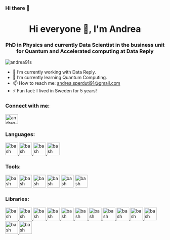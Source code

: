 ### Hi there 👋

<h1 align="center">Hi everyone 👋, I'm Andrea</h1>
<h3 align="center">PhD in Physics and currently Data Scientist in the business unit for Quantum and Accelerated computing at Data Reply</h3>

<p align="left"> <img src="https://komarev.com/ghpvc/?username=andrea91s&label=Profile%20views&color=blue&style=plastic" alt="andrea91s" /> </p>

- 🔭 I’m currently working with Data Reply.
- 🌱 I’m currently learning Quantum Computing.
- 📫 How to reach me: andrea.sperduti91@gmail.com
- ⚡ Fun fact: I lived in Sweden for 5 years!


<h3 align="left">Connect with me:</h3>
<p align="left">
<a href="https://www.linkedin.com/in/andrea-sperduti-693a45a4/" target="blank"><img align="center" src="https://cdn.jsdelivr.net/gh/devicons/devicon/icons/linkedin/linkedin-original.svg" alt="andrea-sperduti" height="30" width="40" /></a>
</p>

<h3 align="left">Languages:</h3>
<a href="https://www.python.org/" target="_blank"> <img src="https://cdn.jsdelivr.net/gh/devicons/devicon/icons/python/python-original-wordmark.svg" alt="bash" width="40" height="40"/> </a>
<a href="https://www.r-project.org/" target="_blank"> <img src="https://cdn.jsdelivr.net/gh/devicons/devicon/icons/r/r-original.svg" alt="bash" width="40" height="40"/> </a>
<a href="https://www.mathworks.com/products/matlab.html" target="_blank"> <img src="https://cdn.jsdelivr.net/gh/devicons/devicon/icons/matlab/matlab-original.svg" alt="bash" width="40" height="40"/> </a>
<a href="https://octave.org/" target="_blank"> <img src="https://octave.org/img/octave-logo.svg" alt="bash" width="40" height="40"/> </a>
</p>


<h3 align="left">Tools:</h3>
<p align="left">
<a href="https://www.docker.com/" target="_blank"> <img src="https://cdn.jsdelivr.net/gh/devicons/devicon/icons/docker/docker-original-wordmark.svg" alt="bash" width="40" height="40"/> </a> 
<a href="https://git-scm.com/" target="_blank"> <img src="https://cdn.jsdelivr.net/gh/devicons/devicon/icons/git/git-original.svg" alt="bash" width="40" height="40"/> </a>    
<a href="https://jupyter.org/" target="_blank"> <img src="https://cdn.jsdelivr.net/gh/devicons/devicon/icons/jupyter/jupyter-original-wordmark.svg" alt="bash" width="40" height="40"/> </a>      
<a href="https://www.linux.org/" target="_blank"> <img src="https://cdn.jsdelivr.net/gh/devicons/devicon/icons/linux/linux-original.svg" alt="bash" width="40" height="40"/> </a>
<a href="https://www.microsoft.com/en-us/sql-server/sql-server-downloads" target="_blank"> <img src="https://cdn.jsdelivr.net/gh/devicons/devicon/icons/microsoftsqlserver/microsoftsqlserver-plain-wordmark.svg" alt="bash" width="40" height="40"/> </a>
<a href="https://tortoisegit.org/" target="_blank"> <img src="https://cdn.jsdelivr.net/gh/devicons/devicon/icons/tortoisegit/tortoisegit-original.svg" alt="bash" width="40" height="40"/> </a>   
</p>
   
   
<h3 align="left">Libraries:</h3>
<p align="left">
<a href="https://scikit-learn.org/stable/" target="_blank"> <img src="https://upload.wikimedia.org/wikipedia/commons/0/05/Scikit_learn_logo_small.svg" alt="bash" width="40" height="40"/> </a>   
<a href="https://flask.palletsprojects.com/en/2.2.x/" target="_blank"> <img src="https://cdn.jsdelivr.net/gh/devicons/devicon/icons/flask/flask-original-wordmark.svg" alt="bash" width="40" height="40"/> </a>  
<a href="https://networkx.org/" target="_blank"> <img src="https://cdn.jsdelivr.net/gh/devicons/devicon/icons/networkx/networkx-original.svg" alt="bash" width="40" height="40"/> </a>
<a href="https://numpy.org/" target="_blank"> <img src="https://cdn.jsdelivr.net/gh/devicons/devicon/icons/numpy/numpy-original-wordmark.svg" alt="bash" width="40" height="40"/> </a> 
<a href="https://matplotlib.org/" target="_blank"> <img src="https://matplotlib.org/_static/images/logo2.svg" alt="bash" width="40" height="40"/> </a> 
<a href="https://pandas.pydata.org/" target="_blank"> <img src="https://cdn.jsdelivr.net/gh/devicons/devicon/icons/pandas/pandas-original-wordmark.svg" alt="bash" width="40" height="40"/> </a>
<a href="https://pytorch.org/" target="_blank"> <img src="https://cdn.jsdelivr.net/gh/devicons/devicon/icons/pytorch/pytorch-original-wordmark.svg" alt="bash" width="40" height="40"/> </a>   
<a href="https://www.sqlalchemy.org/" target="_blank"> <img src="https://cdn.jsdelivr.net/gh/devicons/devicon/icons/sqlalchemy/sqlalchemy-original.svg" alt="bash" width="40" height="40"/> </a>
<a href="https://www.tensorflow.org/?gclid=CjwKCAjwm8WZBhBUEiwA178UnK14z30XoZ4s2p8xLz7GPP1f2sDzcI-h8Uw7asqEcGyMYlWlzk51-BoCA8YQAvD_BwE" target="_blank"> <img src="https://cdn.jsdelivr.net/gh/devicons/devicon/icons/tensorflow/tensorflow-original.svg" alt="bash" width="40" height="40"/> </a>
<a href="https://keras.io/" target="_blank"> <img src="https://keras.io/img/logo.png" alt="bash" width="40" height="40"/> </a>
<a href="https://scipy.org/" target="_blank"> <img src="https://scipy.org/images/logo.svg" alt="bash" width="40" height="40"/> </a>
<a href="https://seaborn.pydata.org/" target="_blank"> <img src="https://seaborn.pydata.org/_images/logo-mark-lightbg.svg" alt="bash" width="40" height="40"/> </a>   
<a href="https://www.tidyverse.org/" target="_blank"> <img src="https://github.com/tidyverse/tidyverse.org/blob/master/static/images/hex-tidyverse.png" alt="bash" width="40" height="40"/> </a>   
</p>
